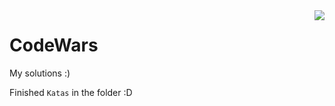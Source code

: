 <img align="right" src="https://www.codewars.com/users/Meowcolm024/badges/large">

# CodeWars

My solutions :)

Finished `Katas` in the folder :D
